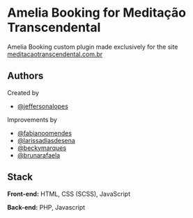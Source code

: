 # Amelia Booking for Meditação Transcendental

Amelia Booking custom plugin made exclusively for the site [meditacaotranscendental.com.br](https://meditacaotranscendental.com.br)


## Authors

Created by
- [@jeffersonalopes](https://www.github.com/jeffersonalopes)

Improvements by
- [@fabianoomendes](https://www.github.com/fabianoomendes)
- [@larissadiasdesena](https://www.github.com/larissadiasdesena)
- [@beckymarques](https://www.github.com/beckymarques)
- [@brunarafaela](https://www.github.com/brunarafaela)


## Stack

**Front-end:** HTML, CSS (SCSS), JavaScript

**Back-end:** PHP, Javascript